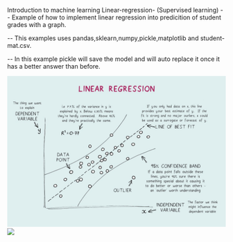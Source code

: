 Introduction to machine learning 
Linear-regression- (Supervised learning)
-- Example of how to implement linear regression into predicition of student grades with a graph. 

-- This examples uses pandas,sklearn,numpy,pickle,matplotlib and student-mat.csv.

-- In this example pickle will save the model and will auto replace it once it has a better answer than before. 

![](images/1_N1-K-A43_98pYZ27fnupDA.jpeg)
![](images/image1.jpeg)





